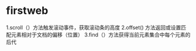 # firstweb
1.scroll（）方法触发滚动事件，获取滚动条的高度
2.offset() 方法返回或设置匹配元素相对于文档的偏移（位置）
3.find（）方法获得当前元素集合中每个元素的后代
